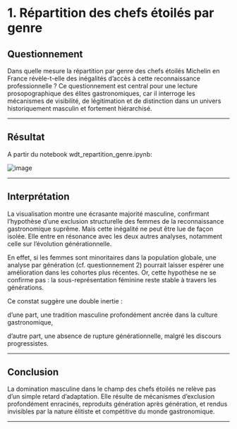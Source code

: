 
# 1. Répartition des chefs étoilés par genre

## Questionnement

Dans quelle mesure la répartition par genre des chefs étoilés Michelin en France révèle-t-elle des inégalités d’accès à cette reconnaissance professionnelle ?
Ce questionnement est central pour une lecture prosopographique des élites gastronomiques, car il interroge les mécanismes de visibilité, de légitimation et de distinction dans un univers historiquement masculin et fortement hiérarchisé.

---


## Résultat

A partir du notebook wdt_repartition_genre.ipynb:

![image](https://github.com/user-attachments/assets/e00a8a29-070c-4534-b4e8-f4b18bd3fc80)


---

## Interprétation

La visualisation montre une écrasante majorité masculine, confirmant l’hypothèse d’une exclusion structurelle des femmes de la reconnaissance gastronomique suprême.
Mais cette inégalité ne peut être lue de façon isolée. Elle entre en résonance avec les deux autres analyses, notamment celle sur l’évolution générationnelle.

En effet, si les femmes sont minoritaires dans la population globale, une analyse par génération (cf. questionnement 2) pourrait laisser espérer une amélioration dans les cohortes plus récentes. Or, cette hypothèse ne se confirme pas : la sous-représentation féminine reste stable à travers les générations.

Ce constat suggère une double inertie :

d’une part, une tradition masculine profondément ancrée dans la culture gastronomique,

d’autre part, une absence de rupture générationnelle, malgré les discours progressistes.

---

## Conclusion

La domination masculine dans le champ des chefs étoilés ne relève pas d’un simple retard d’adaptation.
Elle résulte de mécanismes d’exclusion profondément enracinés, reproduits génération après génération, et rendus invisibles par la nature élitiste et compétitive du monde gastronomique.

---
